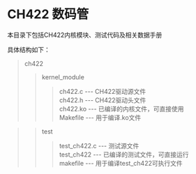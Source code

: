 # CH422 数码管

本目录下包括CH422内核模块、测试代码及相关数据手册

具体结构如下：

> ch422  
>> kernel_module  
>>> ch422.c --- CH422驱动源文件  
>>> ch422.h --- CH422驱动头文件  
>>> ch422.ko --- 已编译的内核文件，可直接使用  
>>> Makefile --- 用于编译.ko文件

>> test  
>>> test_ch422.c --- 测试源文件  
>>> test_ch422 --- 已编译的测试文件，可直接运行  
>>> makefile --- 用于编译test_ch422可执行文件  
